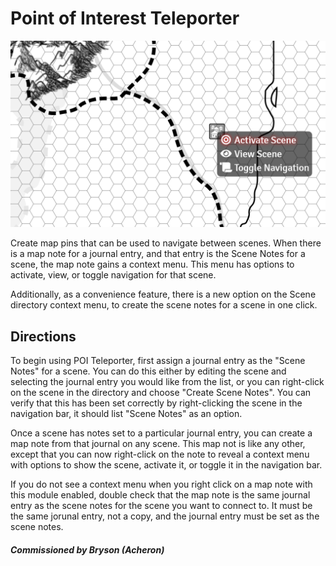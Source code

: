 # Point of Interest Teleporter
![Example](cover.png)

Create map pins that can be used to navigate between scenes. When there is a map note for a journal entry, and that entry is the Scene Notes for a scene, the map note gains a context menu. This menu has options to activate, view, or toggle navigation for that scene.

Additionally, as a convenience feature, there is a new option on the Scene directory context menu, to create the scene notes for a scene in one click.

## Directions
To begin using POI Teleporter, first assign a journal entry as the "Scene Notes" for a scene. You can do this either by editing the scene and selecting the journal entry you would like from the list, or you can right-click on the scene in the directory and choose "Create Scene Notes". You can verify that this has been set correctly by right-clicking the scene in the navigation bar, it should list "Scene Notes" as an option.

Once a scene has notes set to a particular journal entry, you can create a map note from that journal on any scene. This map not is like any other, except that you can now right-click on the note to reveal a context menu with options to show the scene, activate it, or toggle it in the navigation bar.

If you do not see a context menu when you right click on a map note with this module enabled, double check that the map note is the same journal entry as the scene notes for the scene you want to connect to. It must be the same jorunal entry, not a copy, and the journal entry must be set as the scene notes.

#### *Commissioned by Bryson (Acheron)*